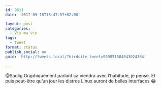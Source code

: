 ```yaml
---
id: 9611
date: '2017-09-18T18:47:57+02:00'

layout: post
categories:
  - Vis ma vie
tags:
  - tweet
format: status
publish_social: no
guid: 'http://tweets.local/?birdsite_tweet=909851504043024384'

---
```


@Sadlig Graphiquement parlant ça viendra avec l’habitude, je pense. Et puis peut-être qu’un jour les distros Linux auront de belles interfaces 😂
